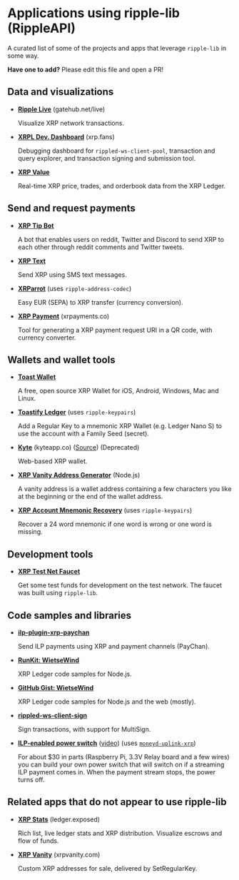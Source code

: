 # Applications using ripple-lib (RippleAPI)

A curated list of some of the projects and apps that leverage `ripple-lib` in some way.

**Have one to add?** Please edit this file and open a PR!

## Data and visualizations

- **[Ripple Live](https://gatehub.net/live)** (gatehub.net/live)

  Visualize XRP network transactions.

- **[XRPL Dev. Dashboard](https://xrp.fans/)** (xrp.fans)

  Debugging dashboard for `rippled-ws-client-pool`, transaction and query explorer, and transaction signing and submission tool.

- **[XRP Value](http://xrpvalue.com/)**

  Real-time XRP price, trades, and orderbook data from the XRP Ledger.

## Send and request payments

- **[XRP Tip Bot](https://www.xrptipbot.com/)**

  A bot that enables users on reddit, Twitter and Discord to send XRP to each other through reddit comments and Twitter tweets.

- **[XRP Text](https://xrptext.com/)**

  Send XRP using SMS text messages.

- **[XRParrot](https://xrparrot.com/)** (uses `ripple-address-codec`)

  Easy EUR (SEPA) to XRP transfer (currency conversion).

- **[XRP Payment](https://xrpayments.co/)** (xrpayments.co)

  Tool for generating a XRP payment request URI in a QR code, with currency converter.

## Wallets and wallet tools

- **[Toast Wallet](https://toastwallet.com/)**

  A free, open source XRP Wallet for iOS, Android, Windows, Mac and Linux.

- **[Toastify Ledger](https://github.com/WietseWind/toastify-ledger)** (uses `ripple-keypairs`)

  Add a Regular Key to a mnemonic XRP Wallet (e.g. Ledger Nano S) to use the account with a Family Seed (secret).

- **[Kyte](https://kyteapp.co/)** (kyteapp.co) ([Source](https://github.com/WietseWind/Zerp-Wallet)) (Deprecated)

  Web-based XRP wallet.

- **[XRP Vanity Address Generator](https://github.com/WietseWind/xrp-vanity-generator)** (Node.js)

  A vanity address is a wallet address containing a few characters you like at the beginning or the end of the wallet address.

- **[XRP Account Mnemonic Recovery](https://github.com/WietseWind/xrp-mnemonic-recovery)** (uses `ripple-keypairs`)

  Recover a 24 word mnemonic if one word is wrong or one word is missing.

## Development tools

- **[XRP Test Net Faucet](https://developers.ripple.com/xrp-test-net-faucet.html)**

  Get some test funds for development on the test network. The faucet was built using `ripple-lib`.

## Code samples and libraries

- **[ilp-plugin-xrp-paychan](https://github.com/interledgerjs/ilp-plugin-xrp-paychan)**

  Send ILP payments using XRP and payment channels (PayChan).

- **[RunKit: WietseWind](https://runkit.com/wietsewind/)**

  XRP Ledger code samples for Node.js.

- **[GitHub Gist: WietseWind](https://gist.github.com/WietseWind)**

  XRP Ledger code samples for Node.js and the web (mostly).

- **[rippled-ws-client-sign](https://github.com/WietseWind/rippled-ws-client-sign)**

  Sign transactions, with support for MultiSign.

- **[ILP-enabled power switch](https://xrpcommunity.blog/raspberry-pi-interledger-xp-powerswitch-howto/)** ([video](https://www.youtube.com/watch?v=c-eS0HQUuJg)) (uses [`moneyd-uplink-xrp`](https://github.com/interledgerjs/moneyd-uplink-xrp))

  For about $30 in parts (Raspberry Pi, 3.3V Relay board and a few wires) you can build your own power switch that will switch on if a streaming ILP payment comes in. When the payment stream stops, the power turns off.

## Related apps that do not appear to use ripple-lib

- **[XRP Stats](https://ledger.exposed/)** (ledger.exposed)

  Rich list, live ledger stats and XRP distribution. Visualize escrows and flow of funds.

- **[XRP Vanity](https://xrpvanity.com/)** (xrpvanity.com)

  Custom XRP addresses for sale, delivered by SetRegularKey.
